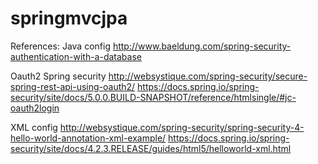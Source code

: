 # springmvcjpa
References:
Java config 
http://www.baeldung.com/spring-security-authentication-with-a-database


Oauth2 Spring security 
http://websystique.com/spring-security/secure-spring-rest-api-using-oauth2/
https://docs.spring.io/spring-security/site/docs/5.0.0.BUILD-SNAPSHOT/reference/htmlsingle/#jc-oauth2login

XML config
http://websystique.com/spring-security/spring-security-4-hello-world-annotation-xml-example/
https://docs.spring.io/spring-security/site/docs/4.2.3.RELEASE/guides/html5/helloworld-xml.html
